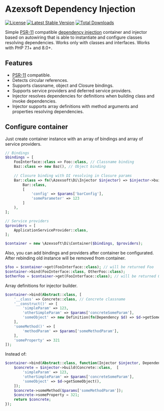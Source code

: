 Azexsoft Dependency Injection
=============================

[![License](https://poser.pugx.org/azexsoft/di/license)](https://packagist.org/packages/azexsoft/di)
[![Latest Stable Version](https://poser.pugx.org/azexsoft/di/v)](https://packagist.org/packages/azexsoft/di)
[![Total Downloads](https://poser.pugx.org/azexsoft/di/downloads)](https://packagist.org/packages/azexsoft/di)

Simple [PSR-11](http://www.php-fig.org/psr/psr-11/) compatible
[dependency injection](http://en.wikipedia.org/wiki/Dependency_injection) container and injector based on autowiring
that is able to instantiate and configure classes resolving dependencies. Works only with classes and interfaces.
Works with PHP 7.1+ and 8.0+.

Features
--------

- [PSR-11](http://www.php-fig.org/psr/psr-11/) compatible.
- Detects circular references.
- Supports classname, object and Closure bindings.
- Supports service providers and deferred service providers.
- Injector resolves dependencies for definitions when building class and invoke dependencies.
- Injector supports array definitions with method arguments and properties resolving dependencies.

Configure container
-------------------

Just create container instance with an array of bindings and array of service providers.

```PHP
// Bindings
$bindings = [
    FooInterface::class => Foo::class, // Classname binding
    Baz::class => new Baz(), // Object binding
    
    // Closure binding with DI resolving in Closure params
    Bar::class => fn(\Azexsoft\Di\Injector $injector) => $injector->build( 
        Bar::class,
        [
            'config' => $params['barConfig'],
            'someParameter' => 123
        ]
    ),
];

// Service providers
$providers = [
    ApplicationServiceProvider::class,
];

$container = new \Azexsoft\Di\Container($bindings, $providers);
```

Also, you can add bindings and providers after container be configurated. After rebinding old instance will be removed
from container.

```PHP
$foo = $container->get(FooInterface::class); // will be returned Foo
$container->bind(FooInterface::class, OtherFoo::class);
$otherFoo = $container->get(FooInterface::class); // will be returned OtherFoo
```

Array definitions for injector builder.

```PHP
$container->bind(Abstract::class, [
    '__class' => Concrete::class, // Concrete classname
    '__construct()' => [
        'simpleParam' => 123,
        'otherSimpleParam' => $params['concreteSomeParam'],
        'someObject' => new Definition(fn(Dependency $d) => $d->getSomeObject()),
    ],
    'someMethod()' => [
        'methodParam' => $params['someMethodParam'],
    ],
    'someProperty' => 321
]);
```

Instead of:

```PHP
$container->bind(Abstract::class, function(Injector $injector, Dependency $d) use ($params) {
    $concrete = $injector->build(Concrete::class,  [
        'simpleParam' => 123,
        'otherSimpleParam' => $params['concreteSomeParam'],
        'someObject' => $d->getSomeObject(),
    ]);
    $concrete->someMethod($params['someMethodParam']);
    $concrete->someProperty = 321;
    return $concrete;
});
```
